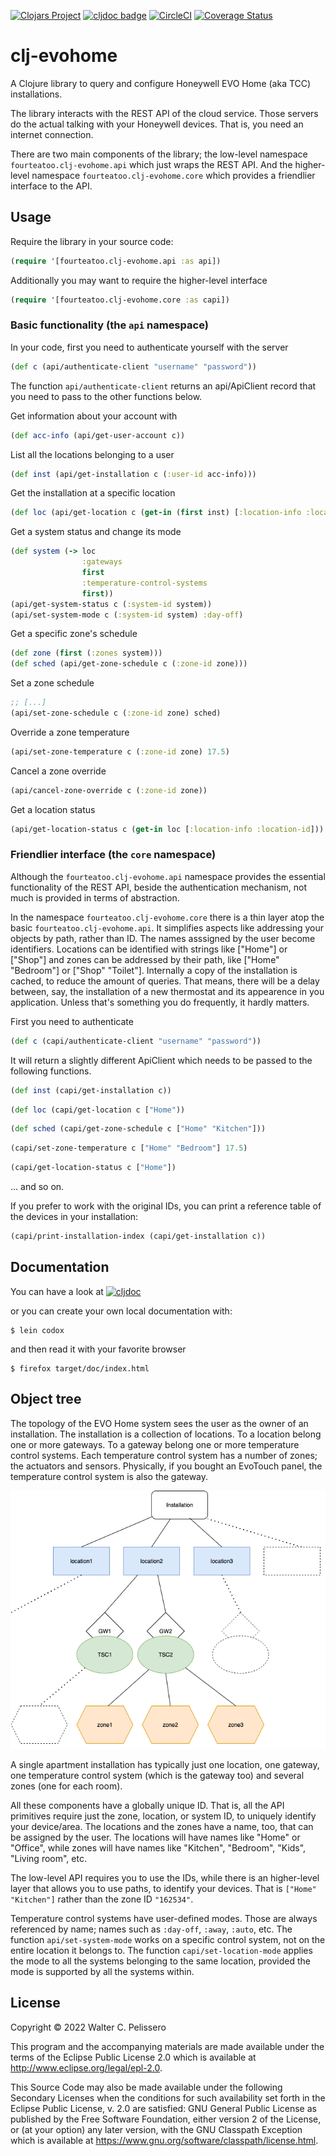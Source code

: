 [![Clojars Project](https://img.shields.io/clojars/v/io.github.fourteatoo/clj-evohome.svg?include_prereleases)](https://clojars.org/io.github.fourteatoo/clj-evohome)
[![cljdoc badge](https://cljdoc.org/badge/io.github.fourteatoo/clj-evohome)](https://cljdoc.org/d/io.github.fourteatoo/clj-evohome)
[![CircleCI](https://dl.circleci.com/status-badge/img/gh/fourteatoo/clj-evohome/tree/main.svg?style=svg)](https://dl.circleci.com/status-badge/redirect/gh/fourteatoo/clj-evohome/tree/main)
[![Coverage Status](https://coveralls.io/repos/github/fourteatoo/clj-evohome/badge.svg)](https://coveralls.io/github/fourteatoo/clj-evohome)



# clj-evohome

A Clojure library to query and configure Honeywell EVO Home (aka TCC)
installations.

The library interacts with the REST API of the cloud service.  Those
servers do the actual talking with your Honeywell devices.  That is,
you need an internet connection.


There are two main components of the library; the low-level namespace
`fourteatoo.clj-evohome.api` which just wraps the REST API.  And the
higher-level namespace `fourteatoo.clj-evohome.core` which provides
a friendlier interface to the API.


## Usage

Require the library in your source code:

```clojure
(require '[fourteatoo.clj-evohome.api :as api])
```

Additionally you may want to require the higher-level interface

```clojure
(require '[fourteatoo.clj-evohome.core :as capi])
```


### Basic functionality (the `api` namespace)

In your code, first you need to authenticate yourself with the server

```clojure
(def c (api/authenticate-client "username" "password"))
```

The function `api/authenticate-client` returns an api/ApiClient record
that you need to pass to the other functions below.

Get information about your account with

```clojure
(def acc-info (api/get-user-account c))
```

List all the locations belonging to a user

```clojure
(def inst (api/get-installation c (:user-id acc-info)))
```

Get the installation at a specific location

```clojure
(def loc (api/get-location c (get-in (first inst) [:location-info :location-id])))
```

Get a system status and change its mode

```clojure
(def system (-> loc
                :gateways
                first
                :temperature-control-systems
                first))
(api/get-system-status c (:system-id system))
(api/set-system-mode c (:system-id system) :day-off)
```

Get a specific zone's schedule

```clojure
(def zone (first (:zones system)))
(def sched (api/get-zone-schedule c (:zone-id zone)))
```

Set a zone schedule

```clojure
;; [...]
(api/set-zone-schedule c (:zone-id zone) sched)
```

Override a zone temperature

```clojure
(api/set-zone-temperature c (:zone-id zone) 17.5)
```

Cancel a zone override

```clojure
(api/cancel-zone-override c (:zone-id zone))
```

Get a location status

```clojure
(api/get-location-status c (get-in loc [:location-info :location-id]))
```

### Friendlier interface (the `core` namespace)

Although the `fourteatoo.clj-evohome.api` namespace provides the
essential functionality of the REST API, beside the authentication
mechanism, not much is provided in terms of abstraction.

In the namespace `fourteatoo.clj-evohome.core` there is a thin layer
atop the basic `fourteatoo.clj-evohome.api`.  It simplifies aspects
like addressing your objects by path, rather than ID.  The names
asssigned by the user become identifiers.  Locations can be identified
with strings like ["Home"] or ["Shop"] and zones can be addressed by their
path, like ["Home" "Bedroom"] or ["Shop" "Toilet"].  Internally a copy
of the installation is cached, to reduce the amount of queries.  That
means, there will be a delay between, say, the installation of a new
thermostat and its appearence in you application.  Unless that's
something you do frequently, it hardly matters.

First you need to authenticate

```clojure
(def c (capi/authenticate-client "username" "password"))
```

It will return a slightly different ApiClient which needs to be passed
to the following functions.

```clojure
(def inst (capi/get-installation c))
```

```clojure
(def loc (capi/get-location c ["Home"))
```

```clojure
(def sched (capi/get-zone-schedule c ["Home" "Kitchen"]))
```

```clojure
(capi/set-zone-temperature c ["Home" "Bedroom"] 17.5)
```

```clojure
(capi/get-location-status c ["Home"])
```

... and so on.

If you prefer to work with the original IDs, you can print a reference
table of the devices in your installation:

```clojure
(capi/print-installation-index (capi/get-installation c))
```


## Documentation

You can have a look at [![cljdoc](https://cljdoc.org/badge/io.github.fourteatoo/clj-evohome)](https://cljdoc.org/d/io.github.fourteatoo/clj-evohome)

or you can create your own local documentation with:

```shell
$ lein codox
```

and then read it with your favorite browser

```shell
$ firefox target/doc/index.html
```

## Object tree

The topology of the EVO Home system sees the user as the owner of an
installation.  The installation is a collection of locations.  To a
location belong one or more gateways.  To a gateway belong one or more
temperature control systems.  Each temperature control system has a
number of zones; the actuators and sensors.  Physically, if you bought
an EvoTouch panel, the temperature control system is also the gateway.

![object tree](doc/object_tree.png)

A single apartment installation has typically just one location, one
gateway, one temperature control system (which is the gateway too) and
several zones (one for each room).

All these components have a globally unique ID.  That is, all the API
primitives require just the zone, location, or system ID, to uniquely
identify your device/area.  The locations and the zones have a name,
too, that can be assigned by the user.  The locations will have names
like "Home" or "Office", while zones will have names like "Kitchen",
"Bedroom", "Kids", "Living room", etc.

The low-level API requires you to use the IDs, while there is an
higher-level layer that allows you to use paths, to identify your
devices.  That is `["Home" "Kitchen"]` rather than the zone ID
`"162534"`.

Temperature control systems have user-defined modes.  Those are always
referenced by name; names such as `:day-off`, `:away`, `:auto`, etc.
The function `api/set-system-mode` works on a specific control system,
not on the entire location it belongs to.  The function
`capi/set-location-mode` applies the mode to all the systems belonging
to the same location, provided the mode is supported by all the
systems within.



## License

Copyright © 2022 Walter C. Pelissero

This program and the accompanying materials are made available under the
terms of the Eclipse Public License 2.0 which is available at
http://www.eclipse.org/legal/epl-2.0.

This Source Code may also be made available under the following Secondary
Licenses when the conditions for such availability set forth in the Eclipse
Public License, v. 2.0 are satisfied: GNU General Public License as published by
the Free Software Foundation, either version 2 of the License, or (at your
option) any later version, with the GNU Classpath Exception which is available
at https://www.gnu.org/software/classpath/license.html.
